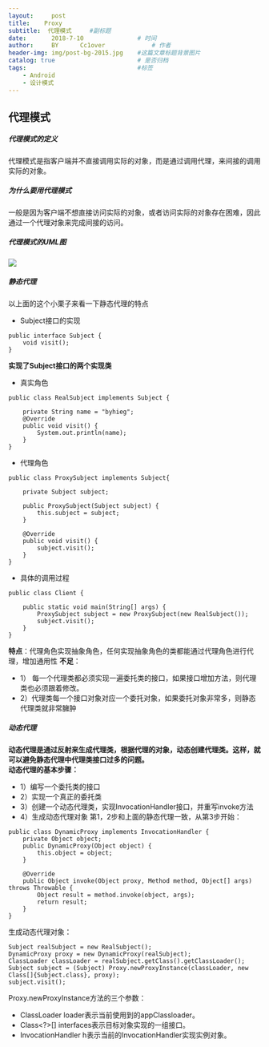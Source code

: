 ```yaml
---
layout:     post   				    
title:    Proxy  				 
subtitle:  代理模式     #副标题
date:       2018-7-10			   	# 时间
author:     BY 		Cc1over				# 作者
header-img: img/post-bg-2015.jpg 	#这篇文章标题背景图片
catalog: true 						# 是否归档
tags:								#标签
    - Android
    - 设计模式
---
```


## 代理模式
##### 代理模式的定义
代理模式是指客户端并不直接调用实际的对象，而是通过调用代理，来间接的调用实际的对象。
##### 为什么要用代理模式
一般是因为客户端不想直接访问实际的对象，或者访问实际的对象存在困难，因此通过一个代理对象来完成间接的访问。
##### 代理模式的UML图
![](http://ww1.sinaimg.cn/large/006rMFVegy1fdpnfxbh3oj30j60ayglq.jpg)
##### 静态代理
以上面的这个小栗子来看一下静态代理的特点
* Subject接口的实现
~~~
public interface Subject {
    void visit();
}
~~~
**实现了Subject接口的两个实现类**
* 真实角色
~~~
public class RealSubject implements Subject {

    private String name = "byhieg";
    @Override
    public void visit() {
        System.out.println(name);
    }
}
~~~
* 代理角色
~~~
public class ProxySubject implements Subject{

    private Subject subject;

    public ProxySubject(Subject subject) {
        this.subject = subject;
    }

    @Override
    public void visit() {
        subject.visit();
    }
}
~~~
* 具体的调用过程
~~~
public class Client {

    public static void main(String[] args) {
        ProxySubject subject = new ProxySubject(new RealSubject());
        subject.visit();
    }
}
~~~
**特点**：代理角色实现抽象角色，任何实现抽象角色的类都能通过代理角色进行代理，增加通用性
**不足**：<br>
* 1） 每一个代理类都必须实现一遍委托类的接口，如果接口增加方法，则代理类也必须跟着修改。
* 2）代理类每一个接口对象对应一个委托对象，如果委托对象非常多，则静态代理类就非常臃肿
##### 动态代理
**动态代理是通过反射来生成代理类，根据代理的对象，动态创建代理类。这样，就可以避免静态代理中代理类接口过多的问题。**<br>
**动态代理的基本步骤：**<br>
*  1）编写一个委托类的接口
*  2）实现一个真正的委托类
*  3）创建一个动态代理类，实现InvocationHandler接口，并重写invoke方法
*  4）生成动态代理对象
第1，2步和上面的静态代理一致，从第3步开始：
~~~
public class DynamicProxy implements InvocationHandler {
    private Object object;
    public DynamicProxy(Object object) {
        this.object = object;
    }

    @Override
    public Object invoke(Object proxy, Method method, Object[] args) throws Throwable {
        Object result = method.invoke(object, args);
        return result;
    }
}
~~~
生成动态代理对象：
~~~
Subject realSubject = new RealSubject();
DynamicProxy proxy = new DynamicProxy(realSubject);
ClassLoader classLoader = realSubject.getClass().getClassLoader();
Subject subject = (Subject) Proxy.newProxyInstance(classLoader, new  Class[]{Subject.class}, proxy);
subject.visit();
~~~
Proxy.newProxyInstance方法的三个参数：
* ClassLoader loader表示当前使用到的appClassloader。
* Class<?>[] interfaces表示目标对象实现的一组接口。
* InvocationHandler h表示当前的InvocationHandler实现实例对象。